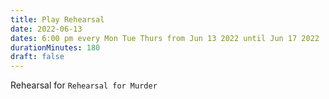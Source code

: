 ```yaml
---
title: Play Rehearsal
date: 2022-06-13
dates: 6:00 pm every Mon Tue Thurs from Jun 13 2022 until Jun 17 2022
durationMinutes: 180
draft: false
---
```

Rehearsal for `Rehearsal for Murder`
